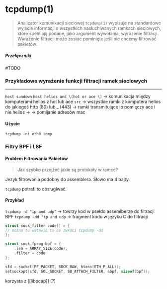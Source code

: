 # tcpdump(1)
>	Analizator komunikacji sieciowej `tcpdump(1)` wypisuje na standardowe wyjście informacji o wszystkich nasłuchiwanych ramkach sieciowych, które spełniają podane, jako argument wywołania, wyrażenie filtracji. Wyrażenie filtracji może zostac pominięte jeśli nie chcemy filtrować pakietów. 
##### Przełączniki 
#TODO 

### Przykładowe wyrażenie funkcji filtracji ramek sieciowych
---
`host sundown`
`host helios and \(hot or ace \)` -> komunikacja między komputerami helios z hot lub ace
`src` -> wszystkie ramki z komputera helios do jakiegoś http (80) lub _ (443)
-> ramki transmitujące ip pomięczy ace i nie helios
->
-> pomijanie adresów mac

#### Użycie
`tcpdump -ni eth0 icmp` 

### Filtry BPF i LSF
#### Problem Filtrowania Pakietów
>Jak szybko przejżeć jakie są protokoły w ramce?

Jezyk filtrowania podobny do assemblera. Słowo ma 4 bajty. 

`tcpdump` potrafi to obsługiwać.

#### Przykład 
`tcpdump -d "ip and udp"` -> towrzy kod w psełdo assemlberze do filtracji BPF
`tcpdump -dd "ip and udp` -> fragment kodu w języku C do flitracji

``` C
struct sock_filter code[] = {
// można tu wstawić to co zwróci tcpdump -dd
};

struct sock_fprog bpf = {
	.len = ARRAY_SIZE(code),
	.filter = code
};

sfd = socket(PF_PACKET, SOCK_RAW, htons(ETH_P_ALL));
setsockopt(sfd, SOL_SOCKET, SO_ATTACH_FILTER, &bpf, sizeof(bpf));
```

korzysta z [[libpcap]] (?)